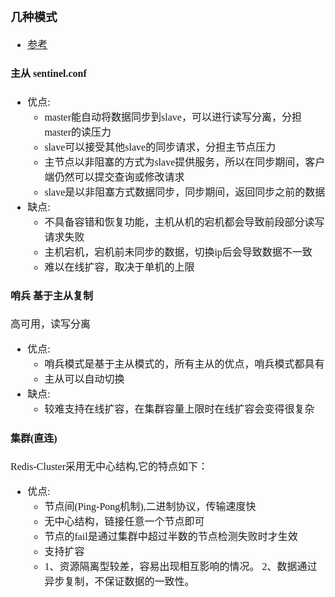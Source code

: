 <font face="Simsun" size=3>

### 几种模式

- [参考](https://zhuanlan.zhihu.com/p/257845445?utm_source=wechat_session)

#### 主从 sentinel.conf

- 优点:
  - master能自动将数据同步到slave，可以进行读写分离，分担master的读压力
  - slave可以接受其他slave的同步请求，分担主节点压力
  - 主节点以非阻塞的方式为slave提供服务，所以在同步期间，客户端仍然可以提交查询或修改请求
  - slave是以非阻塞方式数据同步，同步期间，返回同步之前的数据
- 缺点:     
  - 不具备容错和恢复功能，主机从机的宕机都会导致前段部分读写请求失败
  - 主机宕机，宕机前未同步的数据，切换ip后会导致数据不一致
  - 难以在线扩容，取决于单机的上限
                 

#### 哨兵 基于主从复制

 高可用，读写分离

- 优点:
  - 哨兵模式是基于主从模式的，所有主从的优点，哨兵模式都具有
  - 主从可以自动切换  
- 缺点: 
  - 较难支持在线扩容，在集群容量上限时在线扩容会变得很复杂

#### 集群(直连)

Redis-Cluster采用无中心结构,它的特点如下：

- 优点:     
  - 节点间(Ping-Pong机制),二进制协议，传输速度快
  - 无中心结构，链接任意一个节点即可
  - 节点的fail是通过集群中超过半数的节点检测失败时才生效
  - 支持扩容
  -  
      1、资源隔离型较差，容易出现相互影响的情况。
      2、数据通过异步复制，不保证数据的一致性。



</font>